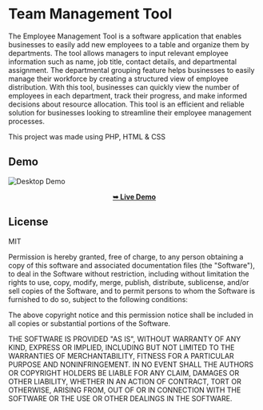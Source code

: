 # Team Management Tool
The Employee Management Tool is a software application that enables businesses to easily add new employees to a table and organize them by departments. The tool allows managers to input relevant employee information such as name, job title, contact details, and departmental assignment. The departmental grouping feature helps businesses to easily manage their workforce by creating a structured view of employee distribution. With this tool, businesses can quickly view the number of employees in each department, track their progress, and make informed decisions about resource allocation. This tool is an efficient and reliable solution for businesses looking to streamline their employee management processes.

This project was made using PHP, HTML & CSS

## Demo 

![Desktop Demo](https://oktayshakirov.com/assets/images/projects/team-manager.png "Desktop Demo")

<p align="center">
  <a href="https://oktayshakirov.000webhostapp.com/team-manager"><strong>➥ Live Demo</strong></a>
</p>


## License

MIT

Permission is hereby granted, free of charge, to any person obtaining a copy of this software and associated documentation files (the "Software"), to deal in the Software without restriction, including without limitation the rights to use, copy, modify, merge, publish, distribute, sublicense, and/or sell copies of the Software, and to permit persons to whom the Software is furnished to do so, subject to the following conditions:

The above copyright notice and this permission notice shall be included in all copies or substantial portions of the Software.

THE SOFTWARE IS PROVIDED "AS IS", WITHOUT WARRANTY OF ANY KIND, EXPRESS OR IMPLIED, INCLUDING BUT NOT LIMITED TO THE WARRANTIES OF MERCHANTABILITY, FITNESS FOR A PARTICULAR PURPOSE AND NONINFRINGEMENT. IN NO EVENT SHALL THE AUTHORS OR COPYRIGHT HOLDERS BE LIABLE FOR ANY CLAIM, DAMAGES OR OTHER LIABILITY, WHETHER IN AN ACTION OF CONTRACT, TORT OR OTHERWISE, ARISING FROM, OUT OF OR IN CONNECTION WITH THE SOFTWARE OR THE USE OR OTHER DEALINGS IN THE SOFTWARE.
